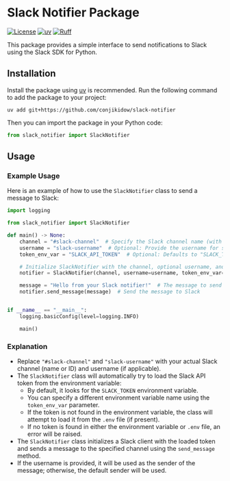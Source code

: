 # Slack Notifier Package

[![License](https://img.shields.io/badge/license-MIT-blue.svg?style=flat)](LICENSE)
[![uv](https://img.shields.io/endpoint?url=https://raw.githubusercontent.com/astral-sh/uv/main/assets/badge/v0.json)](https://github.com/astral-sh/uv)
[![Ruff](https://img.shields.io/endpoint?url=https://raw.githubusercontent.com/astral-sh/ruff/main/assets/badge/v2.json)](https://github.com/astral-sh/ruff)

This package provides a simple interface to send notifications to Slack using the Slack SDK for Python.

## Installation

Install the package using [uv](https://github.com/astral-sh/uv) is recommended.
Run the following command to add the package to your project:

```console
uv add git+https://github.com/conjikidow/slack-notifier
```

Then you can import the package in your Python code:

```python
from slack_notifier import SlackNotifier
```

## Usage

### Example Usage

Here is an example of how to use the `SlackNotifier` class to send a message to Slack:

```python
import logging

from slack_notifier import SlackNotifier

def main() -> None:
    channel = "#slack-channel"  # Specify the Slack channel name (with #) or ID
    username = "slack-username"  # Optional: Provide the username for sending the message
    token_env_var = "SLACK_API_TOKEN"  # Optional: Defaults to "SLACK_TOKEN", or specify your own environment variable name

    # Initialize SlackNotifier with the channel, optional username, and optional token environment variable name
    notifier = SlackNotifier(channel, username=username, token_env_var=token_env_var)

    message = "Hello from your Slack notifier!"  # The message to send
    notifier.send_message(message)  # Send the message to Slack


if __name__ == "__main__":
    logging.basicConfig(level=logging.INFO)

    main()
```

### Explanation

- Replace `"#slack-channel"` and `"slack-username"` with your actual Slack channel (name or ID) and username (if applicable).
- The `SlackNotifier` class will automatically try to load the Slack API token from the environment variable:
  - By default, it looks for the `SLACK_TOKEN` environment variable.
  - You can specify a different environment variable name using the `token_env_var` parameter.
  - If the token is not found in the environment variable, the class will attempt to load it from the `.env` file (if present).
  - If no token is found in either the environment variable or `.env` file, an error will be raised.
- The `SlackNotifier` class initializes a Slack client with the loaded token and sends a message to the specified channel using the `send_message` method.
- If the username is provided, it will be used as the sender of the message; otherwise, the default sender will be used.
